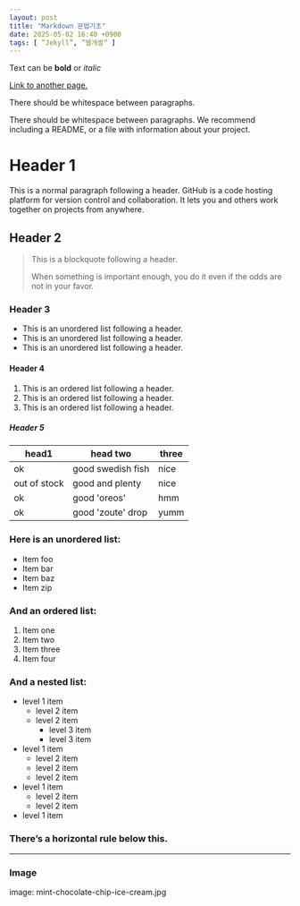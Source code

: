 ```yaml
---
layout: post
title: "Markdown 문법기초"
date: 2025-05-02 16:40 +0900
tags: [ ”Jekyll”, ”웹개발” ]
---
```



Text can be **bold** or _italic_


[Link to another page.](https://www.snu.ac.kr/)


There should be whitespace between paragraphs.


There should be whitespace between paragraphs. We recommend including a README, or a file with information about your project.


# Header 1
This is a normal paragraph following a header. GitHub is a code hosting platform for version control and collaboration. It lets you and others work together on projects from anywhere.


## Header 2
> This is a blockquote following a header.
> 
> When something is important enough, you do it even if the odds are not in your favor.
> 


### Header 3
* This is an unordered list following a header.
* This is an unordered list following a header.
* This is an unordered list following a header.

#### Header 4
1. This is an ordered list following a header.
2. This is an ordered list following a header.
3. This is an ordered list following a header.
 
##### Header 5
| head1         | head two            | three  |
|---------------|---------------------|--------|
| ok            | good swedish fish   | nice   |
| out of stock  | good and plenty     | nice   |
| ok            | good 'oreos'        | hmm    |
| ok            | good 'zoute' drop   | yumm   |


### Here is an unordered list:
* Item foo
* Item bar
* Item baz
* Item zip

### And an ordered list:
1. Item one
2. Item two
3. Item three
4. Item four

### And a nested list:
* level 1 item
  * level 2 item
  * level 2 item
    * level 3 item
    * level 3 item
* level 1 item
  * level 2 item
  * level 2 item
  * level 2 item
* level 1 item
  * level 2 item
  * level 2 item
* level 1 item

### There’s a horizontal rule below this.

---

### Image
image: mint-chocolate-chip-ice-cream.jpg


